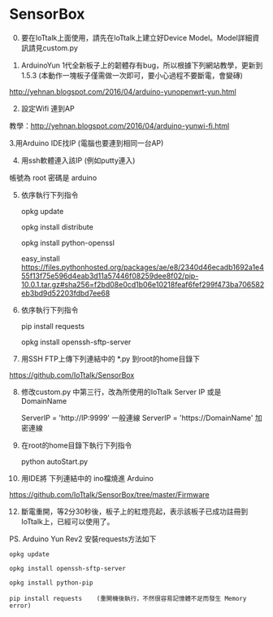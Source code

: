 # SensorBox

0. 要在IoTtalk上面使用，請先在IoTtalk上建立好Device Model。Model詳細資訊請見custom.py

1. ArduinoYun 1代全新板子上的韌體存有bug，所以根據下列網站教學，更新到1.5.3 (本動作一塊板子僅需做一次即可，要小心過程不要斷電，會變磚)

http://yehnan.blogspot.com/2016/04/arduino-yunopenwrt-yun.html


2. 設定Wifi  連到AP

教學：http://yehnan.blogspot.com/2016/04/arduino-yunwi-fi.html 


3.用Arduino IDE找IP  (電腦也要連到相同一台AP)
 

4. 用ssh軟體連入該IP (例如putty連入)  

帳號為 root   密碼是  arduino


5. 依序執行下列指令

    opkg update

    opkg install distribute

    opkg install python-openssl

    easy_install https://files.pythonhosted.org/packages/ae/e8/2340d46ecadb1692a1e455f13f75e596d4eab3d11a57446f08259dee8f02/pip-10.0.1.tar.gz#sha256=f2bd08e0cd1b06e10218feaf6fef299f473ba706582eb3bd9d52203fdbd7ee68


6. 依序執行下列指令

    pip install requests

    opkg install openssh-sftp-server


7. 用SSH FTP上傳下列連結中的  *.py 到root的home目錄下

https://github.com/IoTtalk/SensorBox


8. 修改custom.py 中第三行，改為所使用的IoTtalk Server IP 或是 DomainName

    ServerIP = 'http://IP:9999'   一般連線
    ServerIP = 'https://DomainName'  加密連線

9. 在root的home目錄下執行下列指令


    python autoStart.py


11. 用IDE將 下列連結中的 ino檔燒進 Arduino

https://github.com/IoTtalk/SensorBox/tree/master/Firmware


12. 斷電重開，等2分30秒後，板子上的紅燈亮起，表示該板子已成功註冊到IoTtalk上，已經可以使用了。






PS. Arduino Yun Rev2 安裝requests方法如下

    opkg update
    
    opkg install openssh-sftp-server
    
    opkg install python-pip
    
    pip install requests    (重開機後執行，不然很容易記憶體不足而發生 Memory error)

